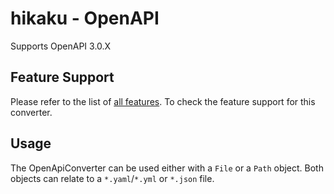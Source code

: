 # hikaku - OpenAPI

Supports OpenAPI 3.0.X

## Feature Support

Please refer to the list of [all features](features.md). To check the feature support for this converter.

## Usage

The OpenApiConverter can be used either with a `File` or a `Path` object. Both objects can relate to a `*.yaml`/`*.yml` or `*.json` file.